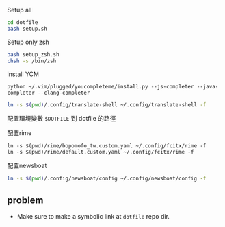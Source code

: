 Setup all
```bash
cd dotfile
bash setup.sh
```

Setup only zsh
```bash
bash setup_zsh.sh
chsh -s /bin/zsh
```

install YCM
```
python ~/.vim/plugged/youcompleteme/install.py --js-completer --java-completer --clang-completer
```

``` bash
ln -s $(pwd)/.config/translate-shell ~/.config/translate-shell -f 
```

配置環境變數 `$DOTFILE` 到 dotfile 的路徑

配置rime
```
ln -s $(pwd)/rime/bopomofo_tw.custom.yaml ~/.config/fcitx/rime -f
ln -s $(pwd)/rime/default.custom.yaml ~/.config/fcitx/rime -f
```

配置newsboat
``` bash
ln -s $(pwd)/.config/newsboat/config ~/.config/newsboat/config -f
```

## problem
- Make sure to make a symbolic link at `dotfile` repo dir.
